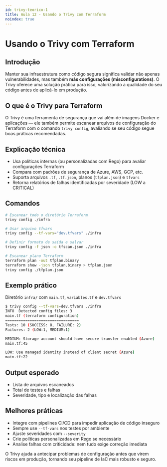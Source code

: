 ```yaml
---
id: trivy-teorico-1
title: Aula 12 - Usando o Trivy com Terraform
noindex: true
---
```

# Usando o Trivy com Terraform

## Introdução

Manter sua infraestrutura como código segura significa validar não apenas vulnerabilidades, mas também **más configurações (misconfigurations)**. O Trivy oferece uma solução prática para isso, valorizando a qualidade do seu código antes de aplicá-lo em produção.

## O que é o Trivy para Terraform

O Trivy é uma ferramenta de segurança que vai além de imagens Docker e aplicações — ele também permite escanear arquivos de configuração do Terraform com o comando `trivy config`, avaliando se seu código segue boas práticas recomendadas.

## Explicação técnica

* Usa políticas internas (ou personalizadas com Rego) para avaliar configurações Terraform
* Compara com padrões de segurança de Azure, AWS, GCP, etc.
* Suporta arquivos `.tf`, `.tf.json`, planos (`tfplan.json`) e `tfvars`
* Retorna relatórios de falhas identificadas por severidade (LOW a CRITICAL)

## Comandos

```bash
# Escanear todo o diretório Terraform
trivy config ./infra

# Usar arquivo tfvars
trivy config --tf-vars="dev.tfvars" ./infra

# Definir formato de saída e salvar
trivy config -f json -o tfscan.json ./infra

# Escanear plano Terraform
terraform plan -out tfplan.binary
terraform show -json tfplan.binary > tfplan.json
trivy config ./tfplan.json
```

## Exemplo prático

Diretório `infra/` com `main.tf`, `variables.tf` e `dev.tfvars`

```bash
$ trivy config --tf-vars=dev.tfvars ./infra
INFO  Detected config files: 3
main.tf (terraform configuration)
=================================
Tests: 10 (SUCCESS: 8, FAILURE: 2)
Failures: 2 (LOW:1, MEDIUM:1)

MEDIUM: Storage account should have secure transfer enabled (Azure)
main.tf:45

LOW: Use managed identity instead of client secret (Azure)
main.tf:22
```

## Output esperado

* Lista de arquivos escaneados
* Total de testes e falhas
* Severidade, tipo e localização das falhas

## Melhores práticas

* Integre com pipelines CI/CD para impedir aplicação de código inseguro
* Sempre use `--tf-vars` nos testes por ambiente
* Ajuste severidades com `--severity`
* Crie políticas personalizadas em Rego se necessário
* Analise falhas com criticidade: nem tudo exige correção imediata

O Trivy ajuda a antecipar problemas de configuração antes que virem riscos em produção, tornando seu pipeline de IaC mais robusto e seguro.
